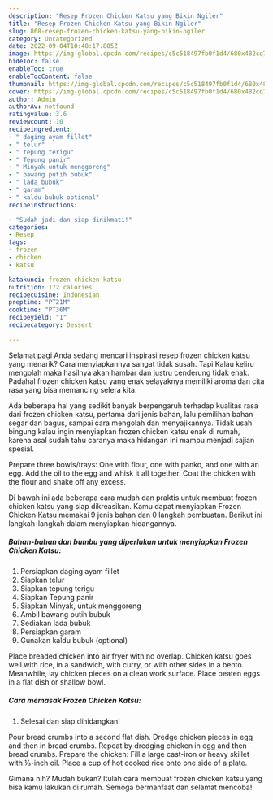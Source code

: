 ```yaml
---
description: "Resep Frozen Chicken Katsu yang Bikin Ngiler"
title: "Resep Frozen Chicken Katsu yang Bikin Ngiler"
slug: 868-resep-frozen-chicken-katsu-yang-bikin-ngiler
category: Uncategorized
date: 2022-09-04T10:48:17.805Z
image: https://img-global.cpcdn.com/recipes/c5c518497fb0f1d4/680x482cq70/frozen-chicken-katsu-foto-resep-utama.jpg
hideToc: false
enableToc: true
enableTocContent: false
thumbnail: https://img-global.cpcdn.com/recipes/c5c518497fb0f1d4/680x482cq70/frozen-chicken-katsu-foto-resep-utama.jpg
cover: https://img-global.cpcdn.com/recipes/c5c518497fb0f1d4/680x482cq70/frozen-chicken-katsu-foto-resep-utama.jpg
author: Admin
authorAv: notfound
ratingvalue: 3.6
reviewcount: 10
recipeingredient:
- " daging ayam fillet"
- " telur"
- " tepung terigu"
- " Tepung panir"
- " Minyak untuk menggoreng"
- " bawang putih bubuk"
- " lada bubuk"
- " garam"
- " kaldu bubuk optional"
recipeinstructions:

- "Sudah jadi dan siap dinikmati!"
categories:
- Resep
tags:
- frozen
- chicken
- katsu

katakunci: frozen chicken katsu 
nutrition: 172 calories
recipecuisine: Indonesian
preptime: "PT21M"
cooktime: "PT36M"
recipeyield: "1"
recipecategory: Dessert

---
```



Selamat pagi Anda sedang mencari inspirasi resep frozen chicken katsu yang menarik? Cara menyiapkannya sangat tidak susah. Tapi Kalau keliru mengolah maka hasilnya akan hambar dan justru cenderung tidak enak. Padahal frozen chicken katsu yang enak selayaknya memiliki aroma dan cita rasa yang bisa memancing selera kita.


Ada beberapa hal yang sedikit banyak berpengaruh terhadap kualitas rasa dari frozen chicken katsu, pertama dari jenis bahan, lalu pemilihan bahan segar dan bagus, sampai cara mengolah dan menyajikannya. Tidak usah bingung kalau ingin menyiapkan frozen chicken katsu enak di rumah, karena asal sudah tahu caranya maka hidangan ini mampu menjadi sajian spesial.

Prepare three bowls/trays: One with flour, one with panko, and one with an egg. Add the oil to the egg and whisk it all together. Coat the chicken with the flour and shake off any excess.


Di bawah ini ada beberapa cara mudah dan praktis untuk membuat frozen chicken katsu yang siap dikreasikan. Kamu dapat menyiapkan Frozen Chicken Katsu memakai 9 jenis bahan dan 0 langkah pembuatan. Berikut ini langkah-langkah dalam menyiapkan hidangannya.

<!--inarticleads1-->

##### Bahan-bahan dan bumbu yang diperlukan untuk menyiapkan Frozen Chicken Katsu:

1. Persiapkan  daging ayam fillet
1. Siapkan  telur
1. Siapkan  tepung terigu
1. Siapkan  Tepung panir
1. Siapkan  Minyak, untuk menggoreng
1. Ambil  bawang putih bubuk
1. Sediakan  lada bubuk
1. Persiapkan  garam
1. Gunakan  kaldu bubuk (optional)


Place breaded chicken into air fryer with no overlap. Chicken katsu goes well with rice, in a sandwich, with curry, or with other sides in a bento. Meanwhile, lay chicken pieces on a clean work surface. Place beaten eggs in a flat dish or shallow bowl. 

<!--inarticleads2-->

##### Cara memasak Frozen Chicken Katsu:


1. Selesai dan siap dihidangkan!

Pour bread crumbs into a second flat dish. Dredge chicken pieces in egg and then in bread crumbs. Repeat by dredging chicken in egg and then bread crumbs. Prepare the chicken: Fill a large cast-iron or heavy skillet with ⅓-inch oil. Place a cup of hot cooked rice onto one side of a plate. 

Gimana nih? Mudah bukan? Itulah cara membuat frozen chicken katsu yang bisa kamu lakukan di rumah. Semoga bermanfaat dan selamat mencoba!
